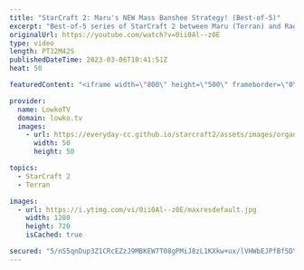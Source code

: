```yaml
---
title: "StarCraft 2: Maru's NEW Mass Banshee Strategy! (Best-of-5)"
excerpt: "Best-of-5 series of StarCraft 2 between Maru (Terran) and Ragnarok (Zerg). This series is the semi finals of the StarCraft 2 World Championships played at IEM Katowice.  Support my work: https://patreon.com/lowkotv Lowko Merch: https://lowko.shop  My YouTube channels: @LowkoTV @MoreLowko @LowkoClips"
originalUrl: https://youtube.com/watch?v=0ii0Al--z0E
type: video
length: PT32M42S
publishedDateTime: 2023-03-06T10:41:51Z
heat: 50

featuredContent: "<iframe width=\"800\" height=\"500\" frameborder=\"0\" src=\"https://www.youtube.com/embed/0ii0Al--z0E\" allow=\"accelerometer; autoplay; encrypted-media; gyroscope; picture-in-picture\" allowfullscreen></iframe>"

provider:
  name: LowkoTV
  domain: lowko.tv
  images:
    - url: https://everyday-cc.github.io/starcraft2/assets/images/organizations/lowko.tv-50x50.jpg
      width: 50
      height: 50

topics:
  - StarCraft 2
  - Terran

images:
  - url: https://i.ytimg.com/vi/0ii0Al--z0E/maxresdefault.jpg
    width: 1280
    height: 720
    isCached: true

secured: "5/nS5qnDup3Z1CRcEZzJ9MBKEW7T08gPMiJ8zL1KXkw+ux/lVHWbEJPfBf5DYHNpu2W2nlrVrH1MrjIDPOH5aW82jWBuus16s5EwJzEyPPEhVHLToZV5yPUKhYDXU5qEk4r7aA/foU8LvvSLPraNLekBIYR1CDOqabRBglxJ0JGrMSym0MkVPo4L3neEMN4a1NxHZzW3Uto+EXlgDgFWSZM1K7J2CnvP0dLm3BSmjWcbvtCjLFwJg+Qb1HxbvUFhBjAz34RItwZRBtnNs4Vdj4ReXQeN4wvNs5VKjC7+i8Y1p4bnfYhmAFnuBLU3gj4kYpGbf1q2wti+iBCGMZa3pOTKhx9rSKUwkJBdctokLLf9BNEBeWaxntyIByRF5VB4pTmJREZAvVu1APOB0H0+EUOoh3xJ5WwGvFx/09jPBZzuLiNsA+FQh+BkiBkXW+nK;kBA8FzmKuKVDpyTS56sn6Q=="
---
```


